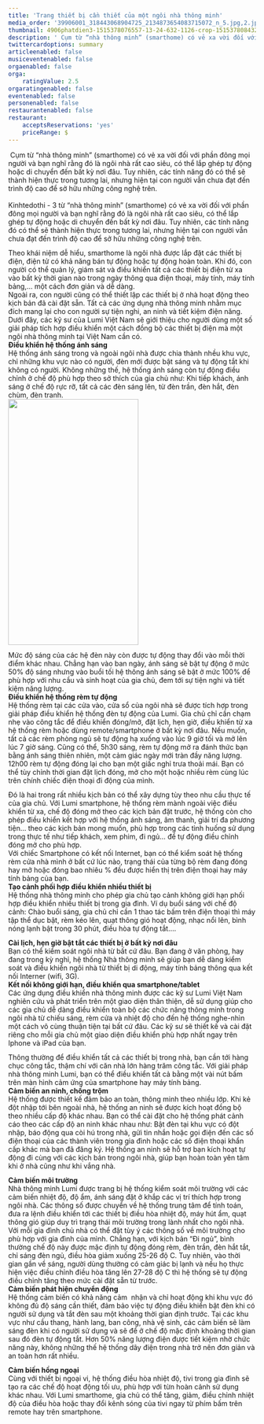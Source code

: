 ```yaml
---
title: 'Trang thiết bị cần thiết của một ngôi nhà thông minh'
media_order: '39906001_318443068904725_2134873654083715072_n_5.jpg,2.jpg,3.jpg,anh_2_3.jpg,4906phatdien3-1515378076557-13-24-632-1126-crop-1515378084325.jpg,anh_2_1.jpg,5.png'
thumbnail: 4906phatdien3-1515378076557-13-24-632-1126-crop-1515378084325.jpg
description: ' Cụm từ “nhà thông minh” (smarthome) có vẻ xa vời đối với phần đông mọi người và bạn nghĩ rằng đó là ngôi nhà rất cao siêu, có thể lắp ghép tự động hoặc di chuyển đến bất kỳ nơi đâu. Tuy nhiên, các tính năng đó có thể sẽ thành hiện thực trong tương lai, nhưng hiện tại con người vẫn chưa đạt đến trình độ cao để sở hữu những công nghệ trên.'
twittercardoptions: summary
articleenabled: false
musiceventenabled: false
orgaenabled: false
orga:
    ratingValue: 2.5
orgaratingenabled: false
eventenabled: false
personenabled: false
restaurantenabled: false
restaurant:
    acceptsReservations: 'yes'
    priceRange: $
---
```


<div class="pkg  mar_top20">
<div class="author pkg mar_top5 mar_bottom5">
<div class="time_detail_news f11 fl">&nbsp;Cụm từ &ldquo;nh&agrave; th&ocirc;ng minh&rdquo; (smarthome) c&oacute; vẻ xa vời đối với phần đ&ocirc;ng mọi người v&agrave; bạn nghĩ rằng đ&oacute; l&agrave; ng&ocirc;i nh&agrave; rất cao si&ecirc;u, c&oacute; thể lắp gh&eacute;p tự động hoặc di chuyển đến bất kỳ nơi đ&acirc;u. Tuy nhi&ecirc;n, c&aacute;c t&iacute;nh năng đ&oacute; c&oacute; thể sẽ th&agrave;nh hiện thực trong tương lai, nhưng hiện tại con người vẫn chưa đạt đến tr&igrave;nh độ cao để sở hữu những c&ocirc;ng nghệ tr&ecirc;n.</div>
</div>
</div>
<div class="pkg">
<div class="col160 fl">&nbsp;</div>
<div class="col500 fr">
<div id="cotent_detail" class="pkg">
<div>
<div class="m0892">Kinhtedothi -&nbsp;3 từ &ldquo;nh&agrave; th&ocirc;ng minh&rdquo; (smarthome) c&oacute; vẻ xa vời đối với phần đ&ocirc;ng mọi người v&agrave; bạn nghĩ rằng đ&oacute; l&agrave; ng&ocirc;i nh&agrave; rất cao si&ecirc;u, c&oacute; thể lắp gh&eacute;p tự động hoặc di chuyển đến bất kỳ nơi đ&acirc;u. Tuy nhi&ecirc;n, c&aacute;c t&iacute;nh năng đ&oacute; c&oacute; thể sẽ th&agrave;nh hiện thực trong tương lai, nhưng hiện tại con người vẫn chưa đạt đến tr&igrave;nh độ cao để sở hữu những c&ocirc;ng nghệ tr&ecirc;n.</div>
</div>
<div>
<div class="item_gallery" style="box-sizing: border-box; margin: 0px 0px 12px; padding: 0px; list-style: none; outline: 0px; border: 0px; vertical-align: baseline; background: transparent; line-height: 23px !important; font-size: 14px !important; font-family: robotoR, Helvetica, sans-serif !important;" data-src="http://cdn.kinhtedothi.vn/mfiles/data/2015/10/8102FD3A/1.jpeg" data-sub-html="&lt;div class='sapo_slide'&gt;&lt;/div&gt;"><img src="/newv1/tu-van-giai-phap/trang-thiet-bi-can-thiet-cua-mot-ngoi-nha-thong-minh/anh_2_3.jpg" alt="" /></div>
</div>
<div>Theo kh&aacute;i niệm dễ hiểu, smarthome l&agrave; ng&ocirc;i nh&agrave; được lắp đặt c&aacute;c thiết bị điện, điện tử c&oacute; khả năng b&aacute;n tự động hoặc tự động ho&agrave;n to&agrave;n. Khi đ&oacute;, con người c&oacute; thể quản l&yacute;, gi&aacute;m s&aacute;t v&agrave; điều khiển tất cả c&aacute;c thiết bị điện từ xa v&agrave;o bất kỳ thời gian n&agrave;o trong ng&agrave;y th&ocirc;ng qua điện thoại, m&aacute;y t&iacute;nh, m&aacute;y t&iacute;nh bảng,&hellip; một c&aacute;ch đơn giản v&agrave; dễ d&agrave;ng.<br />Ngo&agrave;i ra, con người cũng c&oacute; thể thiết lập c&aacute;c thiết bị ở nh&agrave; hoạt động theo kịch bản đ&atilde; c&agrave;i đặt sẵn. Tất cả c&aacute;c ứng dụng nh&agrave; th&ocirc;ng minh nhằm mục đ&iacute;ch mang lại cho con người sự tiện nghi, an ninh v&agrave; tiết kiệm điện năng.<br />Dưới đ&acirc;y, c&aacute;c kỹ sư của Lumi Việt Nam sẽ giới thiệu cho người d&ugrave;ng một số giải ph&aacute;p t&iacute;ch hợp điều khiển một c&aacute;ch đồng bộ c&aacute;c thiết bị điện m&agrave; một ng&ocirc;i nh&agrave; th&ocirc;ng minh tại Việt Nam cần c&oacute;.<br /><strong>Điều khiển hệ thống &aacute;nh s&aacute;ng</strong><br />Hệ thống &aacute;nh s&aacute;ng trong v&agrave; ngo&agrave;i ng&ocirc;i nh&agrave; được chia th&agrave;nh nhều khu vực, chỉ những khu vực n&agrave;o c&oacute; người, đ&egrave;n mới được bật s&aacute;ng v&agrave; tự động tắt khi kh&ocirc;ng c&oacute; người. Kh&ocirc;ng những thế, hệ thống &aacute;nh s&aacute;ng c&ograve;n tự động điều chỉnh ở chế độ ph&ugrave; hợp theo sở th&iacute;ch của gia chủ như: Khi tiếp kh&aacute;ch, &aacute;nh s&aacute;ng ở chế độ rực rỡ, tất cả c&aacute;c đ&egrave;n s&aacute;ng l&ecirc;n, từ đ&egrave;n trần, đ&egrave;n hắt, đ&egrave;n ch&ugrave;m, đ&egrave;n tranh.</div>
<div>
<div class="item_gallery" style="box-sizing: border-box; margin: 0px 0px 12px; padding: 0px; list-style: none; outline: 0px; border: 0px; vertical-align: baseline; background: transparent; line-height: 23px !important; font-size: 14px !important; font-family: robotoR, Helvetica, sans-serif !important;" data-src="http://cdn.kinhtedothi.vn/mfiles/data/2015/10/8102FD3A/3.png" data-sub-html="&lt;div class='sapo_slide'&gt;&lt;/div&gt;"><a class="thumb_detail"><img class="img-responsive" src="/newv1/tu-van-giai-phap/trang-thiet-bi-can-thiet-cua-mot-ngoi-nha-thong-minh/5.png" alt="" width="265" height="500" /></a></div>
</div>
<div>Mức độ s&aacute;ng của c&aacute;c hệ đ&egrave;n n&agrave;y c&ograve;n được tự động thay đổi v&agrave;o mỗi thời điểm kh&aacute;c nhau. Chẳng hạn v&agrave;o ban ng&agrave;y, &aacute;nh s&aacute;ng sẽ bật tự động ở mức 50% độ s&aacute;ng nhưng v&agrave;o buổi tối hệ th&ocirc;ng &aacute;nh s&aacute;ng sẽ bật ở mức 100% để ph&ugrave; hợp với nhu cầu v&agrave; sinh hoạt của gia chủ, đem tới sự tiện nghi v&agrave; tiết kiệm năng lượng.</div>
<div><strong>Điều khiển hệ thống r&egrave;m tự động</strong><br />Hệ thống r&egrave;m tại c&aacute;c cửa v&agrave;o, cửa sổ của ng&ocirc;i nh&agrave; sẽ được t&iacute;ch hợp trong giải ph&aacute;p điều khiển hệ thống đ&egrave;n tự động của Lumi. Gia chủ chỉ cần chạm nhẹ v&agrave;o c&ocirc;ng tắc để điều khiển đ&oacute;ng/mở, đặt lịch, hẹn giờ, điều khiển từ xa hệ thống r&egrave;m hoặc d&ugrave;ng remote/smartphone ở bất kỳ nơi đ&acirc;u. Nếu muốn, tất cả c&aacute;c r&egrave;m ph&ograve;ng ngủ sẽ tự động hạ xuống v&agrave;o l&uacute;c 9 giờ tối v&agrave; mở l&ecirc;n l&uacute;c 7 giờ s&aacute;ng. Cũng c&oacute; thể,&nbsp;5h30 s&aacute;ng, r&egrave;m tự động mở ra đ&aacute;nh thức bạn bằng &aacute;nh s&aacute;ng thi&ecirc;n nhi&ecirc;n, một cảm gi&aacute;c ng&agrave;y mới tr&agrave;n đầy năng lượng. 12h00 r&egrave;m tự động đ&oacute;ng lại cho bạn một giấc nghỉ trưa thoải m&aacute;i. Bạn c&oacute; thể t&ugrave;y chỉnh thời gian đặt lịch đ&oacute;ng, mở cho một hoặc nhiều r&egrave;m c&ugrave;ng l&uacute;c tr&ecirc;n ch&iacute;nh chiếc điện thoại đi động của m&igrave;nh.</div>
<div>
<div class="item_gallery" style="box-sizing: border-box; margin: 0px 0px 12px; padding: 0px; list-style: none; outline: 0px; border: 0px; vertical-align: baseline; background: transparent; line-height: 23px !important; font-size: 14px !important; font-family: robotoR, Helvetica, sans-serif !important;" data-src="http://cdn.kinhtedothi.vn/mfiles/data/2015/10/8102FD3A/3.jpg" data-sub-html="&lt;div class='sapo_slide'&gt;&lt;/div&gt;"><img src="/newv1/tu-van-giai-phap/trang-thiet-bi-can-thiet-cua-mot-ngoi-nha-thong-minh/3.jpg" alt="" /></div>
</div>
<div>Đ&oacute; l&agrave; hai trong rất nhiều kịch bản c&oacute; thể x&acirc;y dựng t&ugrave;y theo nhu cầu thực tế của gia chủ. Với Lumi smartphone, hệ thống r&egrave;m m&agrave;nh ngo&agrave;i việc điều khiển từ xa, chế độ đ&oacute;ng mở theo c&aacute;c kịch bản đặt trước, hệ thống c&ograve;n cho ph&eacute;p điều khiển kết hợp với hệ thống &aacute;nh s&aacute;ng, &acirc;m thanh, giải tr&iacute; đa phương tiện&hellip; theo c&aacute;c kịch bản mong muốn, ph&ugrave; hợp trong c&aacute;c t&igrave;nh huống sử dụng trong thực tế như tiếp kh&aacute;ch, xem phim, đi ngủ&hellip; để tự động điều chỉnh đ&oacute;ng mở cho ph&ugrave; hợp.<br />Với chiếc Smartphone c&oacute; kết nối Internet, bạn c&oacute; thể kiểm so&aacute;t hệ thống r&egrave;m cửa nh&agrave; m&igrave;nh ở bất cứ l&uacute;c n&agrave;o, trạng th&aacute;i của từng bộ r&egrave;m đang đ&oacute;ng hay mở hoặc đ&oacute;ng bao nhi&ecirc;u % đều được hiển thị tr&ecirc;n điện thoại hay m&aacute;y t&iacute;nh bảng của bạn.&nbsp;<br /><strong>Tạo cảnh phối hợp điều khiển nhiều thiết bị</strong><br />Hệ thống nh&agrave; th&ocirc;ng minh cho ph&eacute;p gia chủ tạo cảnh kh&ocirc;ng giới hạn phối hợp điều khiển nhiều thiết bị trong gia đ&igrave;nh. V&iacute; dụ buổi s&aacute;ng với chế độ cảnh: Ch&agrave;o buổi s&aacute;ng, gia chủ chỉ cần 1 thao t&aacute;c bấm tr&ecirc;n điện thoại th&igrave; m&aacute;y tập thể dục bật, r&egrave;m k&eacute;o l&ecirc;n, quạt th&ocirc;ng gi&oacute; hoạt động, nhạc nổi l&ecirc;n, b&igrave;nh n&oacute;ng lạnh bật trong 30 ph&uacute;t, điều h&ograve;a tự động tắt&hellip;.</div>
<div>
<div class="item_gallery" style="box-sizing: border-box; margin: 0px 0px 12px; padding: 0px; list-style: none; outline: 0px; border: 0px; vertical-align: baseline; background: transparent; line-height: 23px !important; font-size: 14px !important; font-family: robotoR, Helvetica, sans-serif !important;" data-src="http://cdn.kinhtedothi.vn/mfiles/data/2015/10/8102FD3A/2.jpg" data-sub-html="&lt;div class='sapo_slide'&gt;&lt;/div&gt;"><img src="/newv1/tu-van-giai-phap/trang-thiet-bi-can-thiet-cua-mot-ngoi-nha-thong-minh/2.jpg" alt="" /></div>
</div>
<div><strong>C&agrave;i lịch, hẹn giờ bật tắt c&aacute;c thiết bị ở bất kỳ nơi đ&acirc;u</strong><br />Bạn c&oacute; thể kiểm so&aacute;t ng&ocirc;i nh&agrave; từ bất cứ đ&acirc;u. Bạn đang ở văn ph&ograve;ng, hay đang trong kỳ nghỉ, hệ thống Nh&agrave; th&ocirc;ng minh sẽ gi&uacute;p bạn dễ d&agrave;ng kiểm so&aacute;t v&agrave; điều khiển ng&ocirc;i nh&agrave; từ thiết bị di động, m&aacute;y t&iacute;nh bảng th&ocirc;ng qua kết nối Interner (wifi, 3G).<br /><strong>Kết nối kh&ocirc;ng giới hạn, điều khiển qua smartphone/tablet</strong><br />C&aacute;c ứng dụng điều khiển nh&agrave; th&ocirc;ng minh được c&aacute;c kỹ sư Lumi Việt Nam nghi&ecirc;n cứu v&agrave; ph&aacute;t triển tr&ecirc;n một giao diện th&acirc;n thiện, dễ sử dụng gi&uacute;p cho c&aacute;c gia chủ dễ d&agrave;ng điều khiển to&agrave;n bộ c&aacute;c chức năng th&ocirc;ng minh trong ng&ocirc;i nh&agrave; từ chiếu s&aacute;ng, r&egrave;m cửa v&agrave; nhiệt độ cho đến hệ thống nghe-nh&igrave;n một c&aacute;ch v&ocirc; c&ugrave;ng thuận tiện tại bất cứ đ&acirc;u. C&aacute;c kỹ sư sẽ thiết kế v&agrave; c&agrave;i đặt ri&ecirc;ng cho mỗi gia chủ một giao diện điều khiển ph&ugrave; hợp nhất ngay tr&ecirc;n Iphone v&agrave; iPad của bạn.</div>
<div>
<div class="item_gallery" style="box-sizing: border-box; margin: 0px 0px 12px; padding: 0px; list-style: none; outline: 0px; border: 0px; vertical-align: baseline; background: transparent; line-height: 23px !important; font-size: 14px !important; font-family: robotoR, Helvetica, sans-serif !important;" data-src="http://cdn.kinhtedothi.vn/mfiles/data/2015/10/8102FD3A/5.jpeg" data-sub-html="&lt;div class='sapo_slide'&gt;&lt;/div&gt;"><img src="/newv1/tu-van-giai-phap/trang-thiet-bi-can-thiet-cua-mot-ngoi-nha-thong-minh/4906phatdien3-1515378076557-13-24-632-1126-crop-1515378084325.jpg" alt="" /></div>
</div>
<div>Th&ocirc;ng thường để điều khiển tất cả c&aacute;c thiết bị trong nh&agrave;, bạn cần tới h&agrave;ng chục c&ocirc;ng tắc, thậm ch&iacute; với căn nh&agrave; lớn h&agrave;ng trăm c&ocirc;ng tắc. Với giải ph&aacute;p nh&agrave; th&ocirc;ng minh Lumi, bạn c&oacute; thể điều khiển tất cả bằng một v&agrave;i n&uacute;t bấm tr&ecirc;n m&agrave;n h&igrave;nh cảm ứng của smartphone hay m&aacute;y t&iacute;nh bảng.<br /><strong>Cảm biến an ninh, chống trộm</strong><br />Hệ thống được thiết kế đảm bảo an to&agrave;n, th&ocirc;ng minh theo nhiều lớp. Khi kẻ đột nhập tới b&ecirc;n ngo&agrave;i nh&agrave;, hệ thống an ninh sẽ được k&iacute;ch hoạt đồng bộ theo nhiều cấp độ kh&aacute;c nhau. Bạn c&oacute; thể c&agrave;i đặt cho hệ thống ph&aacute;t cảnh c&aacute;o theo c&aacute;c cấp độ an ninh kh&aacute;c nhau như: Bật đ&egrave;n tại khu vực c&oacute; đột nhập, b&aacute;o động qua c&ograve;i h&uacute; trong nh&agrave;, gửi tin nhắn hoặc gọi điện đến c&aacute;c số điện thoại của c&aacute;c th&agrave;nh vi&ecirc;n trong gia đ&igrave;nh hoặc c&aacute;c số điện thoại khẩn cấp kh&aacute;c m&agrave; bạn đ&atilde; đăng k&yacute;. Hệ thống an ninh sẽ hỗ trợ bạn k&iacute;ch hoạt tự động đi c&ugrave;ng với c&aacute;c kịch bản trong ng&ocirc;i nh&agrave;, gi&uacute;p bạn ho&agrave;n to&agrave;n y&ecirc;n t&acirc;m khi ở nh&agrave; cũng như khi vắng nh&agrave;.</div>
<div>
<div class="item_gallery" style="box-sizing: border-box; margin: 0px 0px 12px; padding: 0px; list-style: none; outline: 0px; border: 0px; vertical-align: baseline; background: transparent; line-height: 23px !important; font-size: 14px !important; font-family: robotoR, Helvetica, sans-serif !important;" data-src="http://cdn.kinhtedothi.vn/mfiles/data/2015/10/8102FD3A/4.jpg" data-sub-html="&lt;div class='sapo_slide'&gt;&lt;/div&gt;"><img src="/newv1/tu-van-giai-phap/trang-thiet-bi-can-thiet-cua-mot-ngoi-nha-thong-minh/39906001_318443068904725_2134873654083715072_n_5.jpg" alt="" /></div>
</div>
<div><strong>Cảm biến m&ocirc;i trường</strong><br />Nh&agrave; th&ocirc;ng minh Lumi được trang bị hệ thống kiểm so&aacute;t m&ocirc;i trường với c&aacute;c cảm biến nhiệt độ, độ ẩm, &aacute;nh s&aacute;ng đặt ở khắp c&aacute;c vị tr&iacute; th&iacute;ch hợp trong ng&ocirc;i nh&agrave;. C&aacute;c th&ocirc;ng số được chuyển về hệ thống trung t&acirc;m để t&iacute;nh to&aacute;n, đưa ra lệnh điều khiển tới c&aacute;c thiết bị điều h&ograve;a nhiệt độ, m&aacute;y h&uacute;t ẩm, quạt th&ocirc;ng gi&oacute; gi&uacute;p duy tr&igrave; trạng th&aacute;i m&ocirc;i trường trong l&agrave;nh nhất cho ng&ocirc;i nh&agrave;.<br />Với mỗi gia đ&igrave;nh chủ nh&agrave; c&oacute; thể đặt t&ugrave;y &yacute; c&aacute;c th&ocirc;ng số về m&ocirc;i trường cho ph&ugrave; hợp với gia đ&igrave;nh của m&igrave;nh. Chẳng hạn, với kịch bản &ldquo;Đi ngủ&rdquo;, b&igrave;nh thường chế độ n&agrave;y được mặc định tự động đ&oacute;ng r&egrave;m, đ&egrave;n trần, đ&egrave;n hắt tắt, chỉ s&aacute;ng đ&egrave;n ngủ, điều h&ograve;a giảm xuống 25-26 độ C. Tuy nhi&ecirc;n, v&agrave;o thời gian gần về s&aacute;ng, người d&ugrave;ng thường c&oacute; cảm gi&aacute;c bị lạnh v&agrave; nếu họ thực hiện việc điều chỉnh điều h&ograve;a tăng l&ecirc;n 27-28 độ C th&igrave; hệ thống sẽ tự động điều chỉnh tăng theo mức c&agrave;i đặt sẵn từ trước.<br /><strong>Cảm biến ph&aacute;t hiện chuyển động</strong><br />Hệ thống cảm biến c&oacute; khả năng cảm&nbsp; nhận v&agrave; chỉ hoạt động khi khu vực đ&oacute; kh&ocirc;ng đủ độ s&aacute;ng cần thiết, đảm bảo việc tự động điều khiển bật đ&egrave;n khi c&oacute; người sử dụng v&agrave; tắt đ&egrave;n sau một khoảng thời gian định trước. Tại c&aacute;c khu vực như cầu thang, h&agrave;nh lang, ban c&ocirc;ng, nh&agrave; vệ sinh, c&aacute;c cảm biến sẽ l&agrave;m s&aacute;ng đ&egrave;n khi c&oacute; người sử dụng v&agrave; sẽ để ở chế độ mặc định khoảng thời gian sau đ&oacute; đ&egrave;n tự động tắt. Hơn 50% năng lượng điện được tiết kiệm nhờ chức năng n&agrave;y, kh&ocirc;ng những thế hệ thống d&acirc;y điện trong nh&agrave; trở n&ecirc;n đơn giản v&agrave; an to&agrave;n hơn rất nhiều.</div>
<div>
<div class="item_gallery" style="box-sizing: border-box; margin: 0px 0px 12px; padding: 0px; list-style: none; outline: 0px; border: 0px; vertical-align: baseline; background: transparent; line-height: 23px !important; font-size: 14px !important; font-family: robotoR, Helvetica, sans-serif !important;" data-src="http://cdn.kinhtedothi.vn/mfiles/data/2015/10/8102FD3A/6.jpg" data-sub-html="&lt;div class='sapo_slide'&gt;&lt;/div&gt;"><img src="/newv1/tu-van-giai-phap/trang-thiet-bi-can-thiet-cua-mot-ngoi-nha-thong-minh/anh_2_1.jpg" alt="" /></div>
</div>
<div><strong>Cảm biến hồng ngoại</strong><br />C&ugrave;ng với thiết bị ngoại vi, hệ thống điều h&ograve;a nhiệt độ, tivi trong gia đ&igrave;nh sẽ tạo ra c&aacute;c chế độ hoạt động tối ưu, ph&ugrave; hợp với từn ho&agrave;n cảnh sử dụng kh&aacute;c nhau. Với Lumi smarthome, gia chủ c&oacute; thể tăng, giảm, điều chỉnh nhiệt độ của điều h&ograve;a hoặc thay đổi k&ecirc;nh s&oacute;ng của tivi ngay từ ph&iacute;m bấm tr&ecirc;n remote hay tr&ecirc;n smartphone.</div>
</div>
</div>
</div>